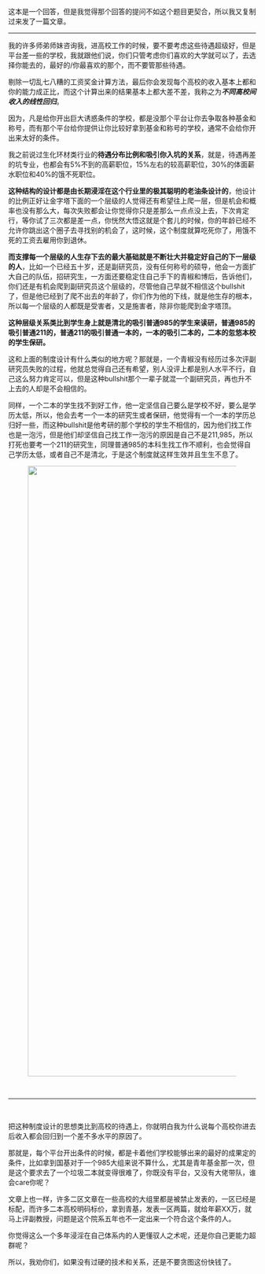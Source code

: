 <p data-pid="bCVPC6PQ">这本是一个回答，但是我觉得那个回答的提问不如这个题目更契合，所以我又复制过来发了一篇文章。</p><hr/><p data-pid="-vl8cr3n">我的许多师弟师妹咨询我，进高校工作的时候，要不要考虑这些待遇超级好，但是平台差一些的学校，我就跟他们说，你们只管考虑你们喜欢的大学就可以了，去选择你能去的，最好的/你最喜欢的那个，而不要管那些待遇。</p><p data-pid="RHkDAe1g">剔除一切乱七八糟的工资奖金计算方法，最后你会发现每个高校的收入基本上都和你的能力成正比，而这个计算出来的结果基本上都大差不差，我称之为<b><i>不同高校间收入的线性回归</i></b>。</p><p data-pid="DM2NvHEX">因为，凡是给你开出巨大诱惑条件的学校，都是没那个平台让你去争取各种基金和称号，而有那个平台给你提供让你比较好拿到基金和称号的学校，通常不会给你开出来太好的条件。</p><p data-pid="KzrS2jJr">我之前说过生化环材类行业的<b>待遇分布比例和吸引你入坑的关系</b>，就是，待遇再差的坑专业，也都会有5%不到的高薪职位，15%左右的较高薪职位，30%的体面薪水职位和40%的饿不死职位。</p><p data-pid="KtdO07Tu"><b>这种结构的设计都是由长期浸淫在这个行业里的极其聪明的老油条设计的</b>，他设计的比例正好让金字塔下面的一个层级的人觉得还有希望往上爬一层，但是机会和概率也没有那么大，每次失败都会让你觉得你只是差那么一点点没上去，下次肯定行，等你试了三次都是差一点，你恍然大悟这就是个套儿的时候，你的年龄已经不允许你跳出这个圈子去寻找别的机会了，这时候，这个制度就算吃死你了，用饿不死的工资去雇用你到退休。</p><p data-pid="TerA_g_o"><b>而支撑每一个层级的人生存下去的最大基础就是不断壮大并稳定好自己的下一层级的人</b>，比如一个已经五十岁，还是副研究员，没有任何称号的硕导，他会一方面扩大自己的队伍，招研究生，一方面还要稳定住自己手下的青椒和博后，告诉他们，你们还是有机会爬到副研究员这个层级的，尽管他自己早就不相信这个bullshit了，但是他已经到了爬不出去的年龄了，你们作为他的下线，就是他生存的根本，所以每一个层级的人都既是受害者，又是施害者，除非你能爬到金字塔顶。</p><p data-pid="cMj8rark"><b>这种层级关系类比到学生身上就是清北的吸引普通985的学生来读研，普通985的吸引普通211的，普通211的吸引普通一本的，一本的吸引二本的，二本的忽悠本校的学生保研。</b></p><p data-pid="byqECDxc">这和上面的制度设计有什么类似的地方呢？那就是，一个青椒没有经历过多次评副研究员失败的过程，他就总觉得自己还有希望，别人没评上都是别人水平不行，自己这么努力肯定可以，但是这种bullshit那个一辈子就混一个副研究员，再也升不上去的人却是不会相信的。</p><p data-pid="p-A17WWg">同样，一个二本的学生找不到好工作，他一定坚信自己要么是学校不好，要么是学历太低，所以，他会去考一个一本的研究生或者保研，他觉得有一个一本的学历总归好一些，而这种bullshit是他考研的那个学校的学生不相信的，因为他们找工作也是一泡污，但是他们却坚信自己找工作一泡污的原因是自己不是211,985，所以打死也要考一个211的研究生，同理普通985的本科生找工作不顺利，也会觉得自己学历太低，或者自己不是清北，于是这个制度就这样生效并且生生不息了。</p><figure data-size="normal"><img src="https://pic2.zhimg.com/v2-da1e5adf06774ca55cefa630c635d95d_b.jpg" data-rawwidth="1242" data-rawheight="3755" data-size="normal" class="origin_image zh-lightbox-thumb" width="1242" data-original="https://pic2.zhimg.com/v2-da1e5adf06774ca55cefa630c635d95d_r.jpg" data-original-token="v2-3a7c991f7600c5c8748459d29b0c721a"/></figure><p class="ztext-empty-paragraph"><br/></p><hr/><p class="ztext-empty-paragraph"><br/></p><p data-pid="BloRvd5Z">把这种制度设计的思想类比到高校的待遇上，你就明白我为什么说每个高校你进去后收入都会回归到一个差不多水平的原因了。</p><p data-pid="55jFd-hr">那就是，每个平台开出条件的时候，都是卡着他们学校能够出来的最好的成果定的条件，比如拿到国基对于一个985大组来说不算什么，尤其是青年基金那一次，但是这个要求去了一个垃圾二本就变得很难了，你既没有平台，又没有大佬带队，谁会care你呢？</p><p data-pid="J9TCwI2G">文章上也一样，许多二区文章在一些高校的大组里都是被禁止发表的，一区已经是标配，而许多二本高校明码标价，拿到青基，发表一区两篇，就给年薪XX万，就马上评副教授，问题是这个院系五年也不一定出来一个符合这个条件的人。</p><p data-pid="0ZUxE7ux">你觉得这么一个多年浸淫在自己体系内的人更懂驭人之术呢，还是你自己更能力超群呢？</p><p data-pid="TESOuDdR">所以，我劝你们，如果没有过硬的技术和关系，还是不要贪图这份快钱了。</p>